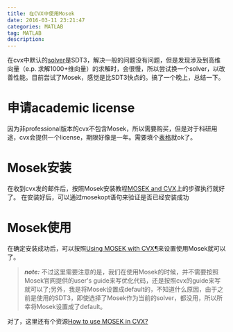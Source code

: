 ```yaml
---
title: 在CVX中使用Mosek
date: 2016-03-11 23:21:47
categories: MATLAB
tag: MATLAB
description: 
---
```


在cvx中默认的[solver][1]是SDT3，解决一般的问题没有问题，但是发现涉及到高维向量（e.p. 求解1000+维向量）的求解时，会很慢，所以尝试换一个solver，以改善性能。目前尝试了Mosek，感觉是比SDT3快点的。搞了一个晚上，总结一下。
<!--more-->

# 申请academic license
因为非professional版本的cvx不包含Mosek，所以需要购买，但是对于科研用途，cvx会提供一个license，期限好像是一年。需要填个[表格][2]就ok了。

# Mosek安装
在收到cvx发的邮件后，按照Mosek安装教程[MOSEK and CVX][3]上的步骤执行就好了。
在安装好后，可以通过mosekopt语句来验证是否已经安装成功

# Mosek使用
在确定安装成功后，可以按照[Using MOSEK with CVX¶][4]来设置使用Mosek就可以了。
> ***note:***
不过这里需要注意的是，我们在使用Mosek的时候，并不需要按照Mosek官网提供的user's guide来写优化代码，还是按照cvx的guide来写就可以了;另外，我是将Mosek设置成default的，不知道什么原因，由于之前是使用的SDT3，即使选择了Mosek作为当前的solver，都没用，所以所幸将Mosek设置成了default。


对了，这里还有个资源[How to use MOSEK in CVX?][5]


[1]: http://cvxr.com/cvx/doc/solver.html
[2]: http://cvxr.com/cvx/academic/
[3]: http://cvxr.com/cvx/mosek/
[4]: http://cvxr.com/cvx/doc/mosek.html#mosek
[5]: http://ask.cvxr.com/t/how-to-use-mosek-in-cvx/28